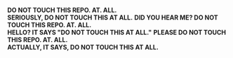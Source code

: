 **DO NOT TOUCH THIS REPO. AT. ALL.**
<br>
**SERIOUSLY, DO NOT TOUCH THIS AT ALL.**
**DID YOU HEAR ME? DO NOT TOUCH THIS REPO. AT. ALL.**
<br>
**HELLO? IT SAYS "DO NOT TOUCH THIS AT ALL."**
**PLEASE DO NOT TOUCH THIS REPO. AT. ALL.**
<br>
**ACTUALLY, IT SAYS, DO NOT TOUCH THIS AT ALL.**
